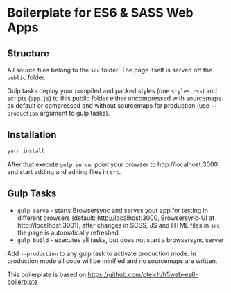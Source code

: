 # Boilerplate for ES6 & SASS Web Apps

## Structure
All source files belong to the `src` folder. The page itself is served off the `public` folder.

Gulp tasks deploy your compiled and packed styles (one `styles.css`) and scripts (`app.js`) to this public folder either uncompressed with sourcemaps as default or compressed and without sourcemaps for production (use `--production` argument to gulp tasks).

## Installation
```bash
yarn install
```

After that execute `gulp serve`, point your browser to http://localhost:3000 and start adding and editing files in `src`.

## Gulp Tasks
* `gulp serve` - starts Browsersync and serves your app for testing in different browsers (default: http://localhost:3000, Browsersync-UI at http://localhost:3001), after changes in SCSS, JS and HTML files in `src` the page is automatically refreshed
* `gulp build` - executes all tasks, but does not start a browsersync server


Add `--production` to any gulp task to activate production mode. In production mode all code will be minified and no sourcemaps are written.

This boilerplate is based on https://github.com/pteich/h5web-es6-boilerplate
